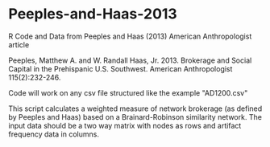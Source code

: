 # Peeples-and-Haas-2013
R Code and Data from Peeples and Haas (2013) American Anthropologist article

Peeples, Matthew A. and W. Randall Haas, Jr. 
2013. Brokerage and Social Capital in the Prehispanic U.S. Southwest. American Anthropologist 115(2):232-246. 

Code will work on any csv file structured like the example "AD1200.csv"

This script calculates a weighted measure of network brokerage (as defined by Peeples and Haas) based on a Brainard-Robinson similarity network. The input data should be a two way matrix with nodes as rows and artifact frequency data in columns.
